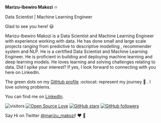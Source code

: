 **Marizu-Ibewiro Makozi**  :fire:

Data Scientist | Machine Learning Engineer

Glad to see you here! :smiley:



Marizu-Ibewiro Makozi is a Data Scientist and Machine Learning Engineer with experience working with data. He has done small and large scale projects ranging from predictive to descriptive modelling , recommender system and NLP. He is a certified Data Scientist and Machine Learning Engineer. He is proficient in building and deploying machine learning and deep learning models. He loves learning and solving challenges relating to data. Did I spike your interest? If yes, I look forward to connecting with you here on LinkedIn.

The green dots on my [GitHub profile](https://github.com/makozi?tab=repositories) :octocat: represent my journey :running: . I love solving problems. 

You can find me on [LinkedIn](https://www.linkedin.com/in/makozi-marizu-ibewiro/). 


![visitors](https://visitor-badge.glitch.me/badge?page_id=makozi.AfrikaansNMT)   [![Open Source Love](https://badges.frapsoft.com/os/v1/open-source.svg?v=103)](https://github.com/ellerbrock/open-source-badge/)    [![GitHub stars](https://img.shields.io/github/stars/Naereen/StrapDown.js.svg?style=social&label=Star&maxAge=2592000)](https://github.com/makozi/makozi)  [![GitHub followers](https://img.shields.io/github/followers/Naereen.svg?style=social&label=Follow&maxAge=2592000)](https://github.com/makozi/makozi?tab=followers)


Say Hi on Twitter [@marizu_makozi](https://twitter.com/marizu_makozi)! :heart: :speech_balloon:
